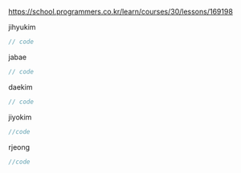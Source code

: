 https://school.programmers.co.kr/learn/courses/30/lessons/169198

jihyukim
```js
// code
```
jabae
```js
// code
```
daekim
```js
// code
```
jiyokim
```js
//code
```
rjeong
```js
//code
```
